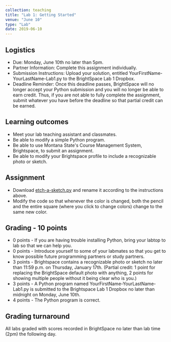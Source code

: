 ```yaml
---
collection: teaching
title: "Lab 1: Getting Started"
venue: "June 10"
type: "Lab"
date: 2019-06-10
---
```


## Logistics
* Due: Monday, June 10th no later than 5pm.
* Partner Information: Complete this assignment individually.
* Submission Instructions: Upload your solution, entitled YourFirstName-YourLastName-Lab1.py
to the BrightSpace Lab 1 Dropbox.
* Deadline Reminder: Once this deadline passes, BrightSpace will no longer accept your Python
submission and you will no longer be able to earn credit. Thus, if you are not able to fully
complete the assignment, submit whatever you have before the deadline so that partial credit can be earned.

## Learning outcomes
* Meet your lab teaching assistant and classmates.
* Be able to modify a simple Python program.
* Be able to use Montana State's Course Management System, Brightspace, to submit an assignment.
* Be able to modify your Brightspace profile to include a recognizable photo or sketch.

## Assignment
* Download [etch-a-sketch.py](https://lgw2.github.io/teaching/csci127-summer-2019/labs/etch-a-sketch.py)
and rename it according to the instructions above.
* Modify the code so that whenever the color is changed, both the pencil and the entire square (where you click to change colors) change to the same new color.

## Grading - 10 points
* 0 points - If you are having trouble installing Python, bring your labtop to lab so that we can help you.
* 0 points - Introduce yourself to some of your labmates so that you get to know possible future programming partners or study partners.
* 3 points - Brightspace contains a recognizable photo or sketch no later than 11:59 p.m. on Thursday, January 17th. (Partial credit: 1 point for replacing the BrightSpace default photo with anything, 2 points for showing multiple people without it being clear who is you.)
* 3 points - A Python program named YourFirstName-YourLastName-Lab1.py is submitted to the
Brightspace Lab 1 Dropbox no later than midnight on Monday, June 10th.
* 4 points - The Python program is correct.

## Grading turnaround
All labs graded with scores recorded in BrightSpace no later than lab time (2pm) the following day.
